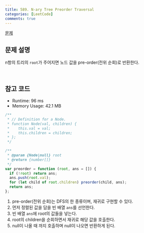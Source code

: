 ```yaml
---
title: 589. N-ary Tree Preorder Traversal
categories: [LeetCode]
comments: true
---
```


[문제](https://leetcode.com/problems/n-ary-tree-preorder-traversal/)

## 문제 설명

n항의 트리의 `root`가 주어지면 노드 값을 pre-order(전위 순회)로 반환한다.

<br>

## 참고 코드

- Runtime: 96 ms
- Memory Usage: 42.1 MB

```js
/**
 * // Definition for a Node.
 * function Node(val, children) {
 *    this.val = val;
 *    this.children = children;
 * };
 */

/**
 * @param {Node|null} root
 * @return {number[]}
 */
var preorder = function (root, ans = []) {
  if (!root) return ans;
  ans.push(root.val);
  for (let child of root.children) preorder(child, ans);
  return ans;
};
```

1. pre-order(전위 순회)는 DFS의 한 종류이며, 재귀로 구현할 수 있다.
2. 먼저 정렬된 값을 담을 빈 배열 `ans`를 선언한다.
3. 빈 배열 `ans`에 root의 값들을 넣는다.
4. root의 children을 순회하면서 재귀로 해당 값을 호출한다.
5. null이 나올 때 까지 호출하며 null이 나오면 반환하게 된다.
